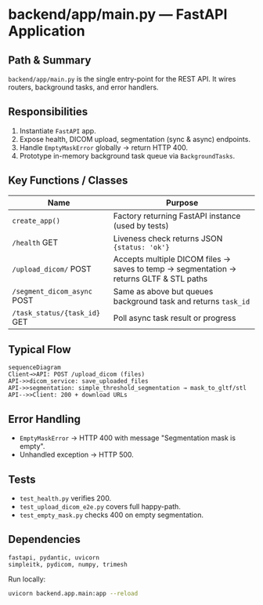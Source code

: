 # backend/app/main.py — FastAPI Application

## Path & Summary
`backend/app/main.py` is the single entry-point for the REST API. It wires routers, background tasks, and error handlers.

## Responsibilities
1. Instantiate `FastAPI` app.
2. Expose health, DICOM upload, segmentation (sync & async) endpoints.
3. Handle `EmptyMaskError` globally → return HTTP 400.
4. Prototype in-memory background task queue via `BackgroundTasks`.

## Key Functions / Classes
| Name | Purpose |
|------|---------|
| `create_app()` | Factory returning FastAPI instance (used by tests) |
| `/health` GET | Liveness check returns JSON `{status: 'ok'}` |
| `/upload_dicom/` POST | Accepts multiple DICOM files → saves to temp → segmentation → returns GLTF & STL paths |
| `/segment_dicom_async` POST | Same as above but queues background task and returns `task_id` |
| `/task_status/{task_id}` GET | Poll async task result or progress |

## Typical Flow
```mermaid
sequenceDiagram
Client→>API: POST /upload_dicom (files)
API->>dicom_service: save_uploaded_files
API->>segmentation: simple_threshold_segmentation → mask_to_gltf/stl
API-->>Client: 200 + download URLs
```

## Error Handling
* `EmptyMaskError` → HTTP 400 with message "Segmentation mask is empty".
* Unhandled exception → HTTP 500.

## Tests
* `test_health.py` verifies 200.
* `test_upload_dicom_e2e.py` covers full happy-path.
* `test_empty_mask.py` checks 400 on empty segmentation.

## Dependencies
```
fastapi, pydantic, uvicorn
simpleitk, pydicom, numpy, trimesh
```

Run locally:
```bash
uvicorn backend.app.main:app --reload
```
